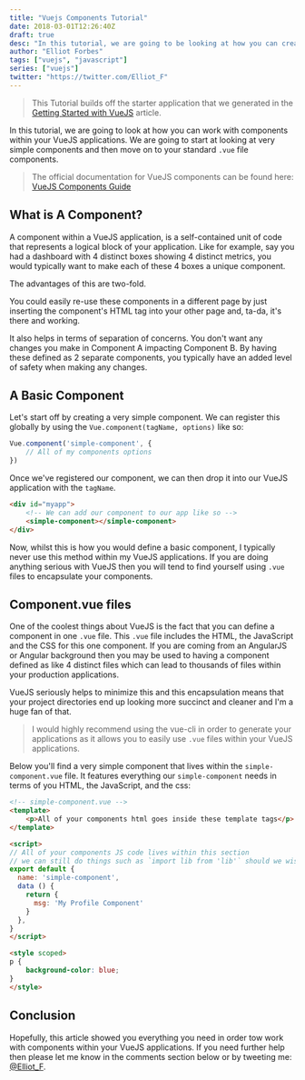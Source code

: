 ```yaml
---
title: "Vuejs Components Tutorial"
date: 2018-03-01T12:26:40Z
draft: true
desc: "In this tutorial, we are going to be looking at how you can create your own components within a VueJS application"
author: "Elliot Forbes"
tags: ["vuejs", "javascript"]
series: ["vuejs"]
twitter: "https://twitter.com/Elliot_F"
---
```


> This Tutorial builds off the starter application that we generated in the [Getting Started with VueJS](/javascript/vuejs/getting-started-with-vuejs/) article.

In this tutorial, we are going to look at how you can work with components within your VueJS applications. We are going to start at looking at very simple components and then move on to your standard `.vue` file components.

> The official documentation for VueJS components can be found here: [VueJS Components Guide](https://vuejs.org/v2/guide/components.html)

## What is A Component?

A component within a VueJS application, is a self-contained unit of code that represents a logical block of your application. Like for example, say you had a dashboard with 4 distinct boxes showing 4 distinct metrics, you would typically want to make each of these 4 boxes a unique component. 

The advantages of this are two-fold. 

You could easily re-use these components in a different page by just inserting the component's HTML tag into your other page and, ta-da, it's there and working. 

It also helps in terms of separation of concerns. You don't want any changes you make in Component A impacting Component B. By having these defined as 2 separate components, you typically have an added level of safety when making any changes.

## A Basic Component 

Let's start off by creating a very simple component. We can register this globally by using the `Vue.component(tagName, options)` like so:

```js
Vue.component('simple-component', {
    // All of my components options
})
```

Once we've registered our component, we can then drop it into our VueJS application with the `tagName`. 

```html
<div id="myapp">
    <!-- We can add our component to our app like so -->
    <simple-component></simple-component>
</div>
```

Now, whilst this is how you would define a basic component, I typically never use this method within my VueJS applications. If you are doing anything serious with VueJS then you will tend to find yourself using `.vue` files to encapsulate your components.

## Component.vue files

One of the coolest things about VueJS is the fact that you can define a component in one `.vue` file. This `.vue` file includes the HTML, the JavaScript and the CSS for this one component. If you are coming from an AngularJS or Angular background then you may be used to having a component defined as like 4 distinct files which can lead to thousands of files within your production applications. 

VueJS seriously helps to minimize this and this encapsulation means that your project directories end up looking more succinct and cleaner and I'm a huge fan of that.

> I would highly recommend using the vue-cli in order to generate your applications as it allows you to easily use `.vue` files within your VueJS applications.

Below you'll find a very simple component that lives within the `simple-component.vue` file. It features everything our `simple-component` needs in terms of you HTML, the JavaScript, and the css: 

```html
<!-- simple-component.vue -->
<template>
    <p>All of your components html goes inside these template tags</p>
</template>

<script>
// All of your components JS code lives within this section
// we can still do things such as `import lib from 'lib'` should we wish
export default {
  name: 'simple-component',
  data () {
    return {
      msg: 'My Profile Component'
    }
  },
}
</script>

<style scoped>
p {
    background-color: blue;
}
</style>
```

## Conclusion

Hopefully, this article showed you everything you need in order tow work with components within your VueJS applications. If you need further help then please let me know in the comments section below or by tweeting me: [@Elliot_F](https://twitter.com/elliot_f).